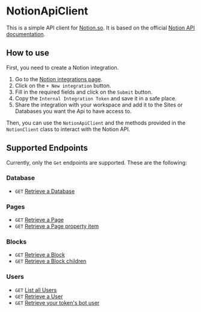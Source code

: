 # NotionApiClient

This is a simple API client for <a href="https://www.notion.so">Notion.so</a>. It is based on the
official <a href="https://developers.notion.com/reference/intro">Notion API documentation</a>.

## How to use

First, you need to create a Notion integration.

1. Go to the <a href="https://www.notion.so/my-integrations" target="_blank">Notion integrations page</a>.
2. Click on the `+ New integration` button.
3. Fill in the required fields and click on the `Submit` button.
4. Copy the `Internal Integration Token` and save it in a safe place.
5. Share the integration with your workspace and add it to the Sites or Databases you want the Api to have access to.

Then, you can use the `NotionApiClient` and the methods provided in the `NotionClient` class to interact with the Notion API.

## Supported Endpoints
Currently, only the `Get` endpoints are supported. These are the following:

### Database

- `GET` <a href="https://developers.notion.com/reference/retrieve-a-database">Retrieve a Database</a>

### Pages

- `GET` <a href="https://developers.notion.com/reference/retrieve-a-page">Retrieve a Page</a>
- `GET` <a href="https://developers.notion.com/reference/retrieve-a-page-property">Retrieve a Page property item</a>

### Blocks

- `GET` <a href="https://developers.notion.com/reference/retrieve-a-block">Retrieve a Block</a>
- `GET` <a href="https://developers.notion.com/reference/get-block-children">Retrieve a Block children</a>

### Users

- `GET` <a href="https://developers.notion.com/reference/get-users">List all Users</a>
- `GET` <a href="https://developers.notion.com/reference/get-user">Retrieve a User</a>
- `GET` <a href="https://developers.notion.com/reference/get-self">Retrieve your token's bot user</a>
